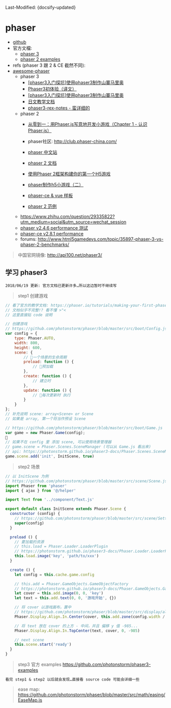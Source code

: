 Last-Modified: {docsify-updated}

# phaser

- [github](https://github.com/facebook/react)
- 官方文檔:
  - [phaser 3](https://photonstorm.github.io/phaser3-docs/)
  - [phaser 2 examples](http://phaser.io/examples)
- refs (phaser 3 跟 2 & CE 截然不同):
- [awesome-phaser](https://github.com/Raiper34/awesome-phaser)
  - phaser 3
    - [[phaser3入门探坑]使用phaser3制作山寨马里奥](https://segmentfault.com/a/1190000013979583)
    - [Phaser3初体验（译文）](http://club.phaser-china.com/topic/5a94bd94484a53dd723f42c9)
    - [[phaser3入门探坑]使用phaser3制作山寨马里奥](https://segmentfault.com/a/1190000013979583)
    - [日文教学文档](https://baroqueengine.net/gamedev/phaser3/)
    - [phaser3-rex-notes - 蛮详细的](https://rexrainbow.github.io/phaser3-rex-notes/docs/site/tween/)
  - phaser 2
    - [从零到一：用Phaser.js写意地开发小游戏（Chapter 1 - 认识Phaser.js）](https://segmentfault.com/a/1190000009212221)
    - phaser社区: http://club.phaser-china.com/
    - [phaser 中文站](http://www.phaser.me/)
    - [phaser 2 文档](http://www.phaser.me/2018/03/22/phaser-js-%E5%AE%98%E6%96%B9%E4%B8%AD%E6%96%87%E6%96%87%E6%A1%A3-phaser-io-2/?nsukey=iMRYAl2OwquTJ5AxXVnuWafewvq7DfF2KY99CiKeS29GjAWZwJAl%2FxFnDL6vIOOaSYZTZ12DyMMDlp%2F%2FzjZOJLr5W4V3BqJ7vbXbblaB%2FW%2BS2acmYVw8I3ZAWL%2Bk044nF3Ittf3UfPF4s8nGxNrWrnhMRxFDqp2rMN0PwBItSG8RfmZH6g46WsV8jqUziRMRpfU5J10W5Ixx89MNAaHi1A%3D%3D)
    - [使用Phaser 2框架构建你的第一个H5游戏](https://blog.csdn.net/sinat_32582203/article/details/73303153)

    - [phaser制作h5小游戏（二）](https://www.jianshu.com/p/24bfe5edb4e9)
    - [phaser-ce & vue 样板](https://github.com/sekl/node-vue-phaser-boilerplate)
    - [phaser 2 范例](https://developer.mozilla.org/zh-CN/docs/Games/Tutorials/2D_breakout_game_Phaser)
  - https://www.zhihu.com/question/29335822?utm_medium=social&utm_source=wechat_session
  - [phaser v2.4.6 performance 测试](https://github.com/mattcolman/phaser-performance-tests)
  - [phaser-ce v2.8.1 performance](https://codepen.io/samme/pen/OmGNgL)
  - forums: http://www.html5gamedevs.com/topic/35897-phaser-3-vs-phaser-2-benchmarks/

> 中国官网镜像: http://api100.net/phaser3/

## 学习 phaser3

`2018/06/19 更新: 官方文档已更新许多…所以这边暂时不继续写`

> step1 创建游戏

```js
// 看了官方的教学文档: https://phaser.io/tutorials/making-your-first-phaser-3-game
// 文档似乎不完整!? 看不懂 >"<
// 这里直接贴 code 说明

// 创建游戏
// https://github.com/photonstorm/phaser/blob/master/src/boot/Config.js
var config = {
    type: Phaser.AUTO,
    width: 800,
    height: 600,
    scene: {
        // 一个场景的生命周期
        preload: function () {
            // 预加载
        },
        create: function () {
            // 建立时
        },
        update: function () {
            // 每次更新时 执行
        }
    }
};
// 补充说明 scene: array<Scene> or Scene
// 如果是 array, 第一个将当作预设 Scene

// https://github.com/photonstorm/phaser/blob/master/src/boot/Game.js
var game = new Phaser.Game(config);

// 如果不在 config 里 添加 scene, 可以使用场景管理器
// game.scene = Phaser.Scenes.SceneManager (可以从 Game.js 看出来)
// api: https://photonstorm.github.io/phaser3-docs/Phaser.Scenes.SceneManager.html#methods
game.scene.add('init', InitScene, true)
```

> step2 场景

```js
// 以 InitScene 为例
// https://github.com/photonstorm/phaser/blob/master/src/scene/Scene.js
import Phaser from 'phaser'
import { ajax } from '@/helper'

import Text from '../component/Text.js'

export default class InitScene extends Phaser.Scene {
  constructor (config) {
    // https://github.com/photonstorm/phaser/blob/master/src/scene/Settings.js
    super(config)
  }

  preload () {
    // 要加载的资源
    // this.load = Phaser.Loader.LoaderPlugin
    // https://photonstorm.github.io/phaser3-docs/Phaser.Loader.LoaderPlugin.html#methods
    this.load.image('key', 'path/to/xxx')
  }

  create () {
    let config = this.cache.game.config

    // this.add = Phaser.GameObjects.GameObjectFactory
    // https://photonstorm.github.io/phaser3-docs/Phaser.GameObjects.GameObjectFactory.html#methods
    let cover = this.add.image(0, 0, 'key')
    let text = this.add.text(0, 0, '游戏开始', {})

    // 将 cover 以游戏画布，置中
    // https://github.com/photonstorm/phaser/blob/master/src/display/align/in/Center.js
    Phaser.Display.Align.In.Center(cover, this.add.zone(config.width / 2, config.height / 2, config.width, config.height))

    // 将 text 放在 cover 的上方 - 中间，并且 偏移 y 值 -985...
    Phaser.Display.Align.In.TopCenter(text, cover, 0, -985)

    // next scene
    this.scene.start('ready')
  }
}
```

> step3 官方 examples https://github.com/photonstorm/phaser3-examples

```md
看完 step1 & step2 以后就会发现…直接看 source code 可能会详细一些
```

> ease map: https://github.com/photonstorm/phaser/blob/master/src/math/easing/EaseMap.js

<!-- ```js
this.cameras.main.shake(500);
this.tweens.add({
        targets: this.cameras.main,
        props: {
            zoom: { value: 2.5, duration: 4000, ease: 'Sine.easeInOut' },
            rotation: { value: 2.3, duration: 8000, ease: 'Cubic.easeInOut' }
        },
        delay: 5000,
        yoyo: true,
        repeat: -1
    });
tweens.timeline
``` -->

[未知]:http://www.photonstorm.com/html5
[phaser2: text-underline-solved]:http://www.html5gamedevs.com/topic/28741-text-underline-solved/

